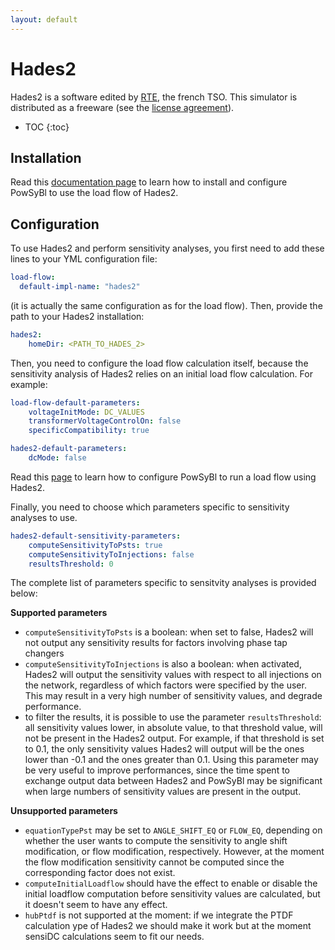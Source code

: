 ```yaml
---
layout: default
---
```


# Hades2

Hades2 is a software edited by [RTE](https://www.rte-france.com), the french TSO. This simulator is distributed as a freeware (see the [license agreement](https://rte-france.github.io/hades2/license.html)).
* TOC
{:toc}

## Installation
Read this [documentation page](https://rte-france.github.io/hades2/index.html) to learn how to 
install and configure PowSyBl to use the load flow of Hades2.

## Configuration
To use Hades2 and perform sensitivity analyses, you first need to add these lines to your YML configuration file:
```yaml
load-flow:
  default-impl-name: "hades2"
```
(it is actually the same configuration as for the load flow). Then, provide the path to your Hades2 installation:
```yaml
hades2:
    homeDir: <PATH_TO_HADES_2>
```
Then, you need to configure the load flow calculation itself, because the
sensitivity analysis of Hades2 relies on an initial load flow calculation. For example:
```yaml
load-flow-default-parameters:
    voltageInitMode: DC_VALUES
    transformerVoltageControlOn: false
    specificCompatibility: true 

hades2-default-parameters:
    dcMode: false
```
Read this [page](../loadflow/index.html#configuration) to learn how to 
configure PowSyBl to run a load flow using Hades2.

Finally, you need to choose which parameters specific to sensitivity analyses to use.
```yaml
hades2-default-sensitivity-parameters:
    computeSensitivityToPsts: true
    computeSensitivityToInjections: false
    resultsThreshold: 0
```
The complete list of parameters specific to sensitvity analyses is provided below:

**Supported parameters**
- `computeSensitivityToPsts` is a boolean: when set to false, Hades2 will not output any sensitivity
results for factors involving phase tap changers
- `computeSensitivityToInjections` is also a boolean: when activated, Hades2 will output the sensitivity
values with respect to all injections on the network, regardless of which factors were specified by the 
user. This may result in a very high number of sensitivity values, and degrade performance.
- to filter the results, it is possible to use the parameter `resultsThreshold`: all sensitivity values 
lower, in absolute value, to that threshold value, will not be present in the Hades2 output.
For example, if that threshold is set to 0.1, the only sensitivity values Hades2 will output will be
the ones lower than -0.1 and the ones greater than 0.1. Using this parameter may be very useful to
improve performances, since the time spent to exchange output data between Hades2 and PowSyBl may
be significant when large numbers of sensitivity values are present in the output.


**Unsupported parameters**
- `equationTypePst` may be set to `ANGLE_SHIFT_EQ` or `FLOW_EQ`, depending on whether the user wants to compute the sensitivity to angle shift modification, or flow modification, respectively. However, at the moment the flow modification sensitivity cannot be computed since the corresponding factor does not exist.
- `computeInitialLoadflow` should have the effect to enable or disable the initial loadflow computation
before sensitivity values are calculated, but it doesn't seem to have any effect.
- `hubPtdf` is not supported at the moment: if we integrate the PTDF calculation ype of Hades2 we should make it work but at the moment sensiDC calculations seem to fit our needs.
